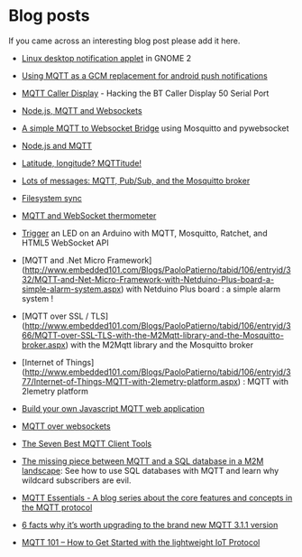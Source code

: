 # Blog posts

If you came across an interesting blog post please add it here.


*  [Linux desktop notification applet](http://chris.yeoh.info/?p=78) in GNOME 2

*  [Using MQTT as a GCM replacement for android push notifications](http://ollieparsley.com/2013/05/20/using-mqtt-as-a-gcm-replacement-for-android-push-notifications/)

*  [MQTT Caller Display](https://chemicaloliver.net/technology/2011/10/02/mqtt-caller-display-hacking-the-bt-caller-display-50-serial-port/) - Hacking the BT Caller Display 50 Serial Port

*  [Node.js, MQTT and Websockets](http://chemicaloliver.net/internet/node-js-mqtt-and-websockets/)

*  [A simple MQTT to Websocket Bridge](http://chemicaloliver.net/linux/a-simple-mqtt-to-websocket-bridge-using-mosquitto-and-pywebsocket/) using Mosquitto and pywebsocket

*  [Node.js and MQTT](http://fabian-affolter.ch/blog/node-js-and-mqtt/)

*  [Latitude, longitude? MQTTitude!](http://jpmens.net/2013/08/14/latitude-longitude-mqttitude/)

*  [Lots of messages: MQTT, Pub/Sub, and the Mosquitto broker](http://jpmens.net/2013/02/25/lots-of-messages-mqtt-pub-sub-and-the-mosquitto-broker)

*  [Filesystem sync](http://mquin.livejournal.com/177855.html)

*  [MQTT and WebSocket thermometer](http://chemicaloliver.net/internet/mqtt-and-websocket-thermometer-using-the-html5-meter-tag/)

*  [Trigger](http://justinribeiro.com/chronicle/2012/07/22/the-internet-of-things-trigger-an-led-on-an-arduino-with-mqtt-mosquitto-ratchet-and-html5-websocket-api/) an LED on an Arduino with MQTT, Mosquitto, Ratchet, and HTML5 WebSocket API

*  [MQTT and .Net Micro Framework] (http://www.embedded101.com/Blogs/PaoloPatierno/tabid/106/entryid/332/MQTT-and-Net-Micro-Framework-with-Netduino-Plus-board-a-simple-alarm-system.aspx) with Netduino Plus board : a simple alarm system !

*  [MQTT over SSL / TLS] (http://www.embedded101.com/Blogs/PaoloPatierno/tabid/106/entryid/366/MQTT-over-SSL-TLS-with-the-M2Mqtt-library-and-the-Mosquitto-broker.aspx) with the M2Mqtt library and the Mosquitto broker

*  [Internet of Things] (http://www.embedded101.com/Blogs/PaoloPatierno/tabid/106/entryid/377/Internet-of-Things-MQTT-with-2lemetry-platform.aspx) : MQTT with 2lemetry platform

* [Build your own Javascript MQTT web application](http://www.hivemq.com/build-javascript-mqtt-web-application/)

* [MQTT over websockets](http://www.hivemq.com/mqtt-over-websockets-with-hivemq/)

* [The Seven Best MQTT Client Tools](http://www.hivemq.com/seven-best-mqtt-client-tools/)

* [The missing piece between MQTT and a SQL database in a M2M landscape](http://www.hivemq.com/mqtt-sql-database/): See how to use SQL databases with MQTT and learn why wildcard subscribers are evil.

* [MQTT Essentials - A blog series about the core features and concepts in the MQTT protocol](http://www.hivemq.com/mqtt-essentials-wrap-up/)

* [6 facts why it’s worth upgrading to the brand new MQTT 3.1.1 version](http://www.hivemq.com/6-facts-why-its-worth-upgrading-to-mqtt-3-1-1/)

* [MQTT 101 – How to Get Started with the lightweight IoT Protocol](http://www.hivemq.com/how-to-get-started-with-mqtt/)

